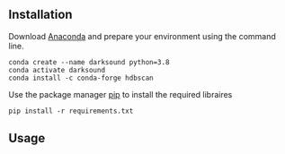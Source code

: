## Installation
Download [Anaconda](https://www.anaconda.com/products/distribution) and prepare your environment using the command line.
```
conda create --name darksound python=3.8
conda activate darksound
conda install -c conda-forge hdbscan
```
Use the package manager [pip](https://pip.pypa.io/en/stable/) to install the required libraires
```
pip install -r requirements.txt
```

## Usage
